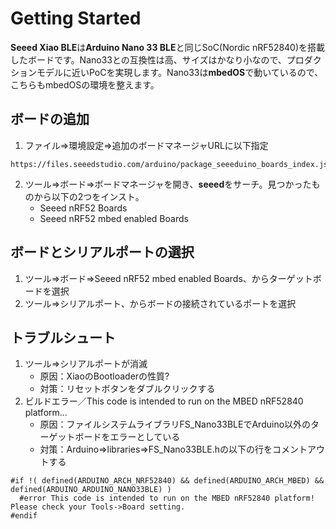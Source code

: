 # Getting Started
**Seeed Xiao BLE**は**Arduino Nano 33 BLE**と同じSoC(Nordic nRF52840)を搭載したボードです。Nano33との互換性は高、サイズはかなり小なので、プロダクションモデルに近いPoCを実現します。Nano33は**mbedOS**で動いているので、こちらもmbedOSの環境を整えます。
## ボードの追加
1. ファイル=>環境設定=>追加のボードマネージャURLに以下指定
~~~
https://files.seeedstudio.com/arduino/package_seeeduino_boards_index.json
~~~
2. ツール=>ボード=>ボードマネージャを開き、**seeed**をサーチ。見つかったものから以下の2つをインスト。
    - Seeed nRF52 Boards
    - Seeed nRF52 mbed enabled Boards
## ボードとシリアルポートの選択
1. ツール=>ボード=>Seeed nRF52 mbed enabled Boards、からターゲットボードを選択
2. ツール=>シリアルポート、からボードの接続されているポートを選択

## トラブルシュート
1. ツール=>シリアルポートが消滅
    - 原因：XiaoのBootloaderの性質?
    - 対策：リセットボタンをダブルクリックする
2. ビルドエラー／This code is intended to run on the MBED nRF52840 platform...
    - 原因：ファイルシステムライブラリFS_Nano33BLEでArduino以外のターゲットボードをエラーとしている
    - 対策：Arduino=>libraries=>FS_Nano33BLE.hの以下の行をコメントアウトする
~~~
#if !( defined(ARDUINO_ARCH_NRF52840) && defined(ARDUINO_ARCH_MBED) && defined(ARDUINO_ARDUINO_NANO33BLE) )
  #error This code is intended to run on the MBED nRF52840 platform! Please check your Tools->Board setting.
#endif
~~~
